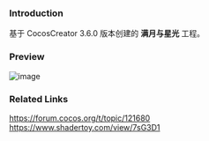 ### Introduction
基于 CocosCreator 3.6.0 版本创建的 **满月与星光** 工程。

### Preview
![image](../../../image/202206/2022061601.png)

### Related Links
https://forum.cocos.org/t/topic/121680
https://www.shadertoy.com/view/7sG3D1